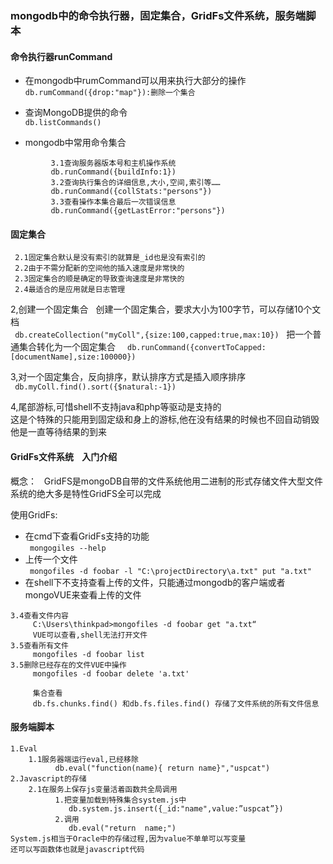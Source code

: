 ### mongodb中的命令执行器，固定集合，GridFs文件系统，服务端脚本

#### 命令执行器runCommand  
- 在mongodb中rumCommand可以用来执行大部分的操作  
```db.rumCommand({drop:"map"}):删除一个集合```

- 查询MongoDB提供的命令  
```db.listCommands()```

- mongodb中常用命令集合  
```
         3.1查询服务器版本号和主机操作系统
         db.runCommand({buildInfo:1})    
         3.2查询执行集合的详细信息,大小,空间,索引等……
         db.runCommand({collStats:"persons"})
         3.3查看操作本集合最后一次错误信息
         db.runCommand({getLastError:"persons"})
```

#### 固定集合  
```
 2.1固定集合默认是没有索引的就算是_id也是没有索引的
 2.2由于不需分配新的空间他的插入速度是非常快的
 2.3固定集合的顺是确定的导致查询速度是非常快的
 2.4最适合的是应用就是日志管理
```

2,创建一个固定集合  
创建一个固定集合，要求大小为100字节，可以存储10个文档  
``` db.createCollection("myColl",{size:100,capped:true,max:10})```  
把一个普通集合转化为一个固定集合  
``` db.runCommand({convertToCapped:[documentName],size:100000})```


3,对一个固定集合，反向排序，默认排序方式是插入顺序排序  
``` db.myColl.find().sort({$natural:-1})```

4,尾部游标,可惜shell不支持java和php等驱动是支持的  
这是个特殊的只能用到固定级和身上的游标,他在没有结果的时候也不回自动销毁他是一直等待结果的到来


#### GridFs文件系统    入门介绍
概念：    GridFS是mongoDB自带的文件系统他用二进制的形式存储文件大型文件系统的绝大多是特性GridFS全可以完成  

使用GridFs:  
- 在cmd下查看GridFs支持的功能  
``` mongogiles --help```  
- 上传一个文件  
``` mongofiles -d foobar -l "C:\projectDirectory\a.txt" put "a.txt"```  
- 在shell下不支持查看上传的文件，只能通过mongodb的客户端或者mongoVUE来查看上传的文件  
```  shell不支持没法看
3.4查看文件内容
     C:\Users\thinkpad>mongofiles -d foobar get "a.txt“
     VUE可以查看,shell无法打开文件
3.5查看所有文件
     mongofiles -d foobar list
3.5删除已经存在的文件VUE中操作
     mongofiles -d foobar delete 'a.txt'
     
     集合查看
     db.fs.chunks.find() 和db.fs.files.find() 存储了文件系统的所有文件信息

```


#### 服务端脚本  
```
1.Eval
    1.1服务器端运行eval,已经移除
          db.eval("function(name){ return name}","uspcat")
2.Javascript的存储
    2.1在服务上保存js变量活着函数共全局调用
          1.把变量加载到特殊集合system.js中
             db.system.js.insert({_id:"name",value:”uspcat”})
          2.调用
             db.eval("return  name;")
System.js相当于Oracle中的存储过程,因为value不单单可以写变量
还可以写函数体也就是javascript代码
```

